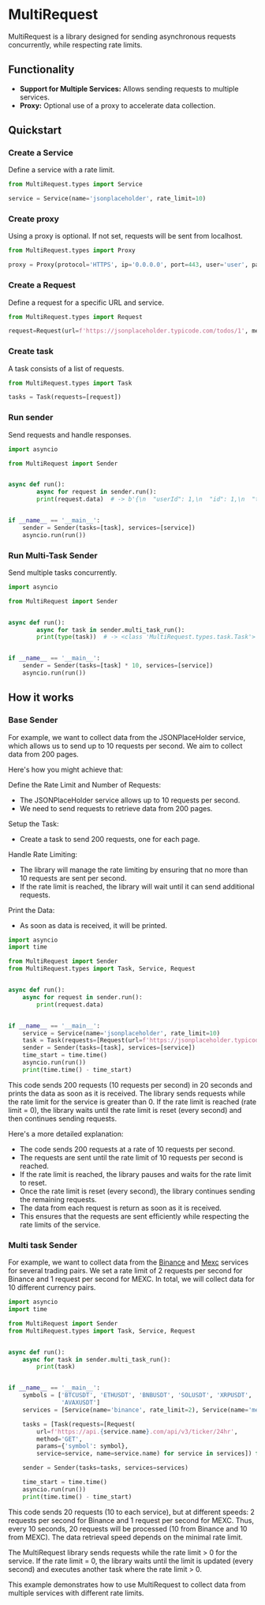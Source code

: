 # MultiRequest

MultiRequest is a library designed for sending asynchronous requests concurrently, while respecting rate limits.

## Functionality

- __Support for Multiple Services:__ Allows sending requests to multiple services.
- __Proxy:__ Optional use of a proxy to accelerate data collection.

## Quickstart

### Create a Service

Define a service with a rate limit.

``` python
from MultiRequest.types import Service

service = Service(name='jsonplaceholder', rate_limit=10)
```

### Create proxy

Using a proxy is optional. If not set, requests will be sent from localhost.

``` python
from MultiRequest.types import Proxy

proxy = Proxy(protocol='HTTPS', ip='0.0.0.0', port=443, user='user', password='password')
```

### Create a Request

Define a request for a specific URL and service.

``` python
from MultiRequest.types import Request

request=Request(url=f'https://jsonplaceholder.typicode.com/todos/1', method='GET', service=service)
```

### Create task

A task consists of a list of requests.

``` python
from MultiRequest.types import Task

tasks = Task(requests=[request])
```

### Run sender

Send requests and handle responses.

``` python
import asyncio

from MultiRequest import Sender


async def run():
        async for request in sender.run():
        print(request.data)  # -> b'{\n  "userId": 1,\n  "id": 1,\n  "title": "delectus aut autem",\n  "completed": false\n}'


if __name__ == '__main__':
    sender = Sender(tasks=[task], services=[service])
    asyncio.run(run())
```

### Run Multi-Task Sender

Send multiple tasks concurrently.

``` python
import asyncio

from MultiRequest import Sender


async def run():
        async for task in sender.multi_task_run():
        print(type(task))  # -> <class 'MultiRequest.types.task.Task'>


if __name__ == '__main__':
    sender = Sender(tasks=[task] * 10, services=[service])
    asyncio.run(run())
```

## How it works

### Base Sender

For example, we want to collect data from the JSONPlaceHolder service, which allows us to send up to 10 requests per
second. We aim to collect data from 200 pages.

Here's how you might achieve that:

Define the Rate Limit and Number of Requests:

- The JSONPlaceHolder service allows up to 10 requests per second.
- We need to send requests to retrieve data from 200 pages.

Setup the Task:

- Create a task to send 200 requests, one for each page.

Handle Rate Limiting:

- The library will manage the rate limiting by ensuring that no more than 10 requests are sent per second.
- If the rate limit is reached, the library will wait until it can send additional requests.

Print the Data:

- As soon as data is received, it will be printed.

``` python
import asyncio
import time

from MultiRequest import Sender
from MultiRequest.types import Task, Service, Request


async def run():
    async for request in sender.run():
        print(request.data)


if __name__ == '__main__':
    service = Service(name='jsonplaceholder', rate_limit=10)
    task = Task(requests=[Request(url=f'https://jsonplaceholder.typicode.com/todos/{i}', method='GET', service=service) for i in range(1, 201)])
    sender = Sender(tasks=[task], services=[service])
    time_start = time.time()
    asyncio.run(run())
    print(time.time() - time_start)

```

This code sends 200 requests (10 requests per second) in 20 seconds and prints the data as soon as it is received. The
library sends requests while the rate limit for the service is greater than 0. If the rate limit is reached (rate
limit = 0), the library waits until the rate limit is reset (every second) and then continues sending requests.

Here's a more detailed explanation:

- The code sends 200 requests at a rate of 10 requests per second.
- The requests are sent until the rate limit of 10 requests per second is reached.
- If the rate limit is reached, the library pauses and waits for the rate limit to reset.
- Once the rate limit is reset (every second), the library continues sending the remaining requests.
- The data from each request is return as soon as it is received.
- This ensures that the requests are sent efficiently while respecting the rate limits of the service.

### Multi task Sender

For example, we want to collect data from the [Binance] and [Mexc] services for several trading pairs. We set a rate
limit of 2 requests per second for Binance and 1 request per second for MEXC. In total, we will collect data for 10
different currency pairs.

``` python
import asyncio
import time

from MultiRequest import Sender
from MultiRequest.types import Task, Service, Request


async def run():
    async for task in sender.multi_task_run():
        print(task)


if __name__ == '__main__':
    symbols = ['BTCUSDT', 'ETHUSDT', 'BNBUSDT', 'SOLUSDT', 'XRPUSDT', 'DOGEUSDT', 'TONUSDT', 'ADAUSDT', 'TRONUSDT',
               'AVAXUSDT']
    services = [Service(name='binance', rate_limit=2), Service(name='mexc', rate_limit=1)]

    tasks = [Task(requests=[Request(
        url=f'https://api.{service.name}.com/api/v3/ticker/24hr',
        method='GET',
        params={'symbol': symbol},
        service=service, name=service.name) for service in services]) for symbol in symbols]

    sender = Sender(tasks=tasks, services=services)

    time_start = time.time()
    asyncio.run(run())
    print(time.time() - time_start)
```

This code sends 20 requests (10 to each service), but at different speeds: 2 requests per second for Binance and
1 request per second for MEXC. Thus, every 10 seconds, 20 requests will be processed (10 from Binance and 10 from MEXC).
The data retrieval speed depends on the minimal rate limit.

The MultiRequest library sends requests while the rate limit > 0 for the service. If the rate limit = 0, the library
waits until the limit is updated (every second) and executes another task where the rate limit > 0.

This example demonstrates how to use MultiRequest to collect data from multiple services with different rate limits.

[JSONPlaceHolder]: <https://jsonplaceholder.typicode.com/todos>

[Binance]: <https://developers.binance.com/docs/binance-spot-api-docs/rest-api#24hr-ticker-price-change-statistics>

[Mexc]: <https://mexcdevelop.github.io/apidocs/spot_v3_en/#24hr-ticker-price-change-statistics>
